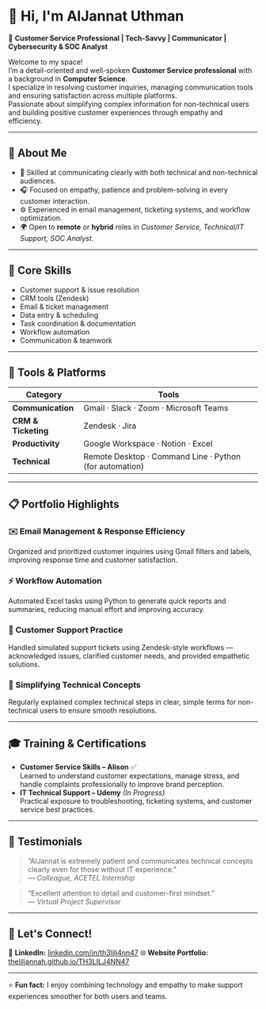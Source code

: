 # 👋 Hi, I'm AlJannat Uthman  

🎯 **Customer Service Professional | Tech-Savvy | Communicator | Cybersecurity & SOC Analyst**

Welcome to my space!  
I’m a detail-oriented and well-spoken **Customer Service professional** with a background in **Computer Science**.  
I specialize in resolving customer inquiries, managing communication tools and ensuring satisfaction across multiple platforms.  
Passionate about simplifying complex information for non-technical users and building positive customer experiences through empathy and efficiency.  

---

## 🧭 About Me
- 💬 Skilled at communicating clearly with both technical and non-technical audiences.  
- 🎧 Focused on empathy, patience and problem-solving in every customer interaction.  
- ⚙️ Experienced in email management, ticketing systems, and workflow optimization.  
- 🌍 Open to **remote** or **hybrid** roles in *Customer Service, Technical/IT Support,* *SOC Analyst*. 

---

## 💼 Core Skills
- Customer support & issue resolution  
- CRM tools (Zendesk)  
- Email & ticket management  
- Data entry & scheduling  
- Task coordination & documentation  
- Workflow automation  
- Communication & teamwork  

---

## 🧰 Tools & Platforms
| Category | Tools |
|-----------|-------|
| **Communication** | Gmail · Slack · Zoom · Microsoft Teams |
| **CRM & Ticketing** | Zendesk · Jira |
| **Productivity** | Google Workspace · Notion · Excel |
| **Technical** | Remote Desktop · Command Line · Python (for automation) |

---

## 📋 Portfolio Highlights
### ✉️ Email Management & Response Efficiency  
Organized and prioritized customer inquiries using Gmail filters and labels, improving response time and customer satisfaction.

### ⚡ Workflow Automation  
Automated Excel tasks using Python to generate quick reports and summaries, reducing manual effort and improving accuracy.

### 💬 Customer Support Practice  
Handled simulated support tickets using Zendesk-style workflows — acknowledged issues, clarified customer needs, and provided empathetic solutions.

### 🧩 Simplifying Technical Concepts  
Regularly explained complex technical steps in clear, simple terms for non-technical users to ensure smooth resolutions.

---

## 🎓 Training & Certifications
- **Customer Service Skills – Alison** ✅  
  Learned to understand customer expectations, manage stress, and handle complaints professionally to improve brand perception.  
- **IT Technical Support – Udemy** *(In Progress)*  
  Practical exposure to troubleshooting, ticketing systems, and customer service best practices.  

---

## 💬 Testimonials
> “AlJannat is extremely patient and communicates technical concepts clearly even for those without IT experience.”  
> — *Colleague, ACETEL Internship*  

> “Excellent attention to detail and customer-first mindset.”  
> — *Virtual Project Supervisor*  

---

## 🌟 Let's Connect!

🔗 **LinkedIn:** [linkedin.com/in/th3lilj4nn47](https://www.linkedin.com/in/th3lilj4nn47/) 
🌐 **Website Portfolio:** [theliljannah.github.io/TH3LILJ4NN47](https://theliljannah.github.io/TH3LILJ4NN47/)
 

---

⭐ **Fun fact:** I enjoy combining technology and empathy to make support experiences smoother for both users and teams.

